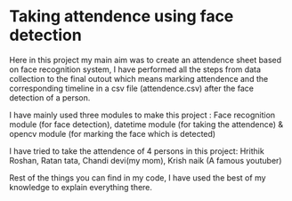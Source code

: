 # Taking attendence using face detection
Here in this project my main aim was to create an attendence sheet based on face recognition system, I have performed all the steps from data collection to the final outout which means marking attendence and the corresponding timeline in a csv file (attendence.csv) after the face detection of a person. 

I have mainly used three modules to make this project : Face recognition module (for face detection), datetime module (for taking the attendence) & opencv module (for marking the face which is detected)

I have tried to take the attendence of 4 persons in this project: Hrithik Roshan, Ratan tata, Chandi devi(my mom), Krish naik (A famous youtuber)

Rest of the things you can find in my code, I have used the best of my knowledge to explain everything there.
